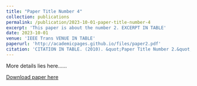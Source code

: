 ```yaml
---
title: "Paper Title Number 4"
collection: publications
permalink: /publication/2023-10-01-paper-title-number-4
excerpt: 'This paper is about the number 2. EXCERPT IN TABLE'
date: 2023-10-01
venue: 'IEEE Trans VENUE IN TABLE'
paperurl: 'http://academicpages.github.io/files/paper2.pdf'
citation: 'CITATION IN TABLE. (2010). &quot;Paper Title Number 2.&quot; <i>Journal 1</i>. 1(2).'
---
```


More details lies here……

[Download paper here](http://academicpages.github.io/files/paper2.pdf)
